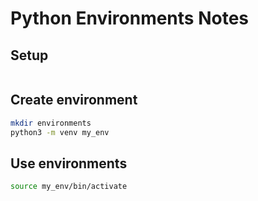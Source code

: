 # Python Environments Notes

## Setup

``` bash


```

## Create environment


``` bash
mkdir environments
python3 -m venv my_env
```


## Use environments

``` bash
source my_env/bin/activate
```